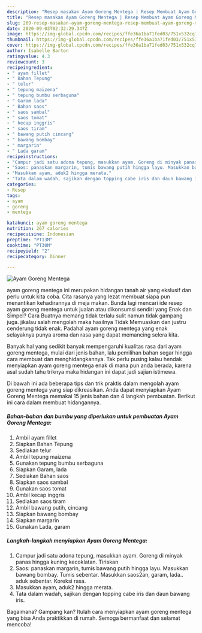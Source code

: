 ```yaml
---
description: "Resep masakan Ayam Goreng Mentega | Resep Membuat Ayam Goreng Mentega Yang Enak dan Simpel"
title: "Resep masakan Ayam Goreng Mentega | Resep Membuat Ayam Goreng Mentega Yang Enak dan Simpel"
slug: 269-resep-masakan-ayam-goreng-mentega-resep-membuat-ayam-goreng-mentega-yang-enak-dan-simpel
date: 2020-09-03T02:32:29.347Z
image: https://img-global.cpcdn.com/recipes/ffe36a1ba71fed03/751x532cq70/ayam-goreng-mentega-foto-resep-utama.jpg
thumbnail: https://img-global.cpcdn.com/recipes/ffe36a1ba71fed03/751x532cq70/ayam-goreng-mentega-foto-resep-utama.jpg
cover: https://img-global.cpcdn.com/recipes/ffe36a1ba71fed03/751x532cq70/ayam-goreng-mentega-foto-resep-utama.jpg
author: Isabelle Barton
ratingvalue: 4.3
reviewcount: 3
recipeingredient:
- " ayam fillet"
- " Bahan Tepung"
- " telur"
- " tepung maizena"
- " tepung bumbu serbaguna"
- " Garam lada"
- " Bahan saos"
- " saos sambal"
- " saos tomat"
- " kecap inggris"
- " saos tiram"
- " bawang putih cincang"
- " bawang bombay"
- " margarin"
- " Lada garam"
recipeinstructions:
- "Campur jadi satu adona tepung, masukkan ayam. Goreng di minyak panas hingga kuning kecoklatan. Tiriskan"
- "Saos: panaskan margarin, tumis bawang putih hingga layu. Masukkan bawang bombay. Tumis sebentar. Masukkan saos2an, garam, lada.. aduk sebentar. Koreksi rasa."
- "Masukkan ayam, aduk2 hingga merata."
- "Tata dalam wadah, sajikan dengan topping cabe iris dan daun bawang iris."
categories:
- Resep
tags:
- ayam
- goreng
- mentega

katakunci: ayam goreng mentega 
nutrition: 267 calories
recipecuisine: Indonesian
preptime: "PT13M"
cooktime: "PT30M"
recipeyield: "2"
recipecategory: Dinner

---
```



![Ayam Goreng Mentega](https://img-global.cpcdn.com/recipes/ffe36a1ba71fed03/751x532cq70/ayam-goreng-mentega-foto-resep-utama.jpg)


ayam goreng mentega ini merupakan hidangan tanah air yang ekslusif dan perlu untuk kita coba. Cita rasanya yang lezat membuat siapa pun menantikan kehadirannya di meja makan.
Bunda lagi mencari ide resep ayam goreng mentega untuk jualan atau dikonsumsi sendiri yang Enak dan Simpel? Cara Buatnya memang tidak terlalu sulit namun tidak gampang juga. jikalau salah mengolah maka hasilnya Tidak Memuaskan dan justru cenderung tidak enak. Padahal ayam goreng mentega yang enak selayaknya punya aroma dan rasa yang dapat memancing selera kita.



Banyak hal yang sedikit banyak mempengaruhi kualitas rasa dari ayam goreng mentega, mulai dari jenis bahan, lalu pemilihan bahan segar hingga cara membuat dan menghidangkannya. Tak perlu pusing kalau hendak menyiapkan ayam goreng mentega enak di mana pun anda berada, karena asal sudah tahu triknya maka hidangan ini dapat jadi sajian istimewa.


Di bawah ini ada beberapa tips dan trik praktis dalam mengolah ayam goreng mentega yang siap dikreasikan. Anda dapat menyiapkan Ayam Goreng Mentega memakai 15 jenis bahan dan 4 langkah pembuatan. Berikut ini cara dalam membuat hidangannya.

<!--inarticleads1-->

##### Bahan-bahan dan bumbu yang diperlukan untuk pembuatan Ayam Goreng Mentega:

1. Ambil  ayam fillet
1. Siapkan  Bahan Tepung
1. Sediakan  telur
1. Ambil  tepung maizena
1. Gunakan  tepung bumbu serbaguna
1. Siapkan  Garam, lada
1. Sediakan  Bahan saos
1. Siapkan  saos sambal
1. Gunakan  saos tomat
1. Ambil  kecap inggris
1. Sediakan  saos tiram
1. Ambil  bawang putih, cincang
1. Siapkan  bawang bombay
1. Siapkan  margarin
1. Gunakan  Lada, garam




<!--inarticleads2-->

##### Langkah-langkah menyiapkan Ayam Goreng Mentega:

1. Campur jadi satu adona tepung, masukkan ayam. Goreng di minyak panas hingga kuning kecoklatan. Tiriskan
1. Saos: panaskan margarin, tumis bawang putih hingga layu. Masukkan bawang bombay. Tumis sebentar. Masukkan saos2an, garam, lada.. aduk sebentar. Koreksi rasa.
1. Masukkan ayam, aduk2 hingga merata.
1. Tata dalam wadah, sajikan dengan topping cabe iris dan daun bawang iris.




Bagaimana? Gampang kan? Itulah cara menyiapkan ayam goreng mentega yang bisa Anda praktikkan di rumah. Semoga bermanfaat dan selamat mencoba!
